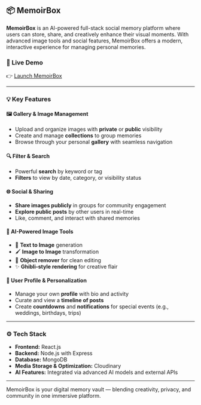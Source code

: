 
## 📦 MemoirBox

**MemoirBox** is an AI-powered full-stack social memory platform where users can store, share, and creatively enhance their visual moments. With advanced image tools and social features, MemoirBox offers a modern, interactive experience for managing personal memories.

### 🚀 Live Demo

👉 [Launch MemoirBox](https://memoirboxfrontend.netlify.app/)

---

### 💡 Key Features

#### 🖼️ **Gallery & Image Management**

* Upload and organize images with **private** or **public** visibility
* Create and manage **collections** to group memories
* Browse through your personal **gallery** with seamless navigation

#### 🔍 **Filter & Search**

* Powerful **search** by keyword or tag
* **Filters** to view by date, category, or visibility status

#### 🌐 **Social & Sharing**

* **Share images publicly** in groups for community engagement
* **Explore public posts** by other users in real-time
* Like, comment, and interact with shared memories

#### 🤖 **AI-Powered Image Tools**

* 🎨 **Text to Image** generation
* 🖌️ **Image to Image** transformation
* 🧽 **Object remover** for clean editing
* ✨ **Ghibli-style rendering** for creative flair

#### 👤 **User Profile & Personalization**

* Manage your own **profile** with bio and activity
* Curate and view a **timeline of posts**
* Create **countdowns** and **notifications** for special events (e.g., weddings, birthdays, trips)

---

### ⚙️ Tech Stack

* **Frontend:** React.js
* **Backend:** Node.js with Express
* **Database:** MongoDB
* **Media Storage & Optimization:** Cloudinary
* **AI Features:** Integrated via advanced AI models and external APIs

---

MemoirBox is your digital memory vault — blending creativity, privacy, and community in one immersive platform.

